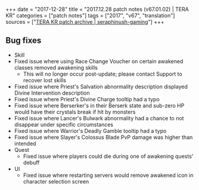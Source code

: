 +++
date = "2017-12-28"
title = "2017.12.28 patch notes (v67.01.02) | TERA KR"
categories = ["patch notes"]
tags = ["2017", "v67", "translation"]
sources = ["[TERA KR patch archive | seraphinush-gaming](/ko/patch/2017/v67-01-02)"]
+++

## Bug fixes

  - Skill
  - Fixed issue where using Race Change Voucher on certain awakened classes removed awakening skills
    - This will no longer occur post-update; please contact Support to recover lost skills
  - Fixed issue where Priest's Salvation abnormality description displayed Divine Intervention description
  - Fixed issue where Priest's Divine Charge tooltip had a typo
  - Fixed issue where Berserker's in their Berserk state and sub-zero HP would have their crystals break if hit by monsters
  - Fixed issue where Lancer's Bulwark abnormality had a chance to not disappear under specific circumstances
  - Fixed issue where Warrior's Deadly Gamble tooltip had a typo
  - Fixed issue where Slayer's Colossus Blade PvP damage was higher than intended
- Quest
  - Fixed issue where players could die during one of awakening quests' debuff
- UI
  - Fixed issue where restarting servers would remove awakened icon in character selection screen
